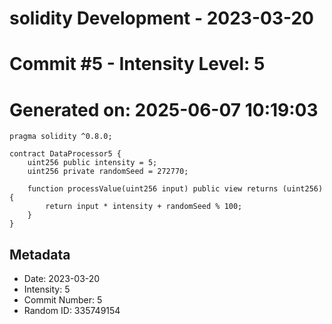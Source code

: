 ﻿# solidity Development - 2023-03-20
# Commit #5 - Intensity Level: 5
# Generated on: 2025-06-07 10:19:03
```solidity
pragma solidity ^0.8.0;

contract DataProcessor5 {
    uint256 public intensity = 5;
    uint256 private randomSeed = 272770;

    function processValue(uint256 input) public view returns (uint256) {
        return input * intensity + randomSeed % 100;
    }
}
```
## Metadata
- Date: 2023-03-20
- Intensity: 5
- Commit Number: 5
- Random ID: 335749154
